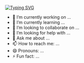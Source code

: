  [![Typing SVG](https://readme-typing-svg.demolab.com?font=Fira+Code&pause=1000&color=00F73B&center=true&vCenter=true&random=false&width=435&lines=Daniel+Mascarilla+Del+Olmo;Computer+System+Administrator)](https://git.io/typing-svg)
 
- 🔭 I’m currently working on ...
- 🌱 I’m currently learning ...
- 👯 I’m looking to collaborate on ...
- 🤔 I’m looking for help with ...
- 💬 Ask me about ...
- 📫 How to reach me: ...
- 😄 Pronouns: ...
- ⚡ Fun fact: ...
